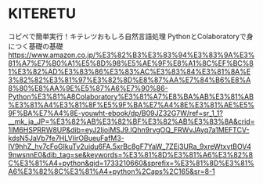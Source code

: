 # KITERETU
コピペで簡単実行！キテレツおもしろ自然言語処理 PythonとColaboratoryで身につく基礎の基礎
https://www.amazon.co.jp/%E3%82%B3%E3%83%94%E3%83%9A%E3%81%A7%E7%B0%A1%E5%8D%98%E5%AE%9F%E8%A1%8C%EF%BC%81%E3%82%AD%E3%83%86%E3%83%AC%E3%83%84%E3%81%8A%E3%82%82%E3%81%97%E3%82%8D%E8%87%AA%E7%84%B6%E8%A8%80%E8%AA%9E%E5%87%A6%E7%90%86-Python%E3%81%A8Colaboratory%E3%81%A7%E8%BA%AB%E3%81%AB%E3%81%A4%E3%81%8F%E5%9F%BA%E7%A4%8E%E3%81%AE%E5%9F%BA%E7%A4%8E-youwht-ebook/dp/B09JZ32G7W/ref=sr_1_1?__mk_ja_JP=%E3%82%AB%E3%82%BF%E3%82%AB%E3%83%8A&crid=1IM6HSPRRW8UP&dib=eyJ2IjoiMSJ9.lQhn9rvgOQ_FRWvJAyq7a1MEFTCV-kdsN5JaVb7fe7HLVIirOBueuFafM3-IV9hhZ_hv7cFoGIkuTv2uidu6FA.5xrBc8gF7YaW_7ZEj3URa_9xreWtxvtBOV49nwsnnE0&dib_tag=se&keywords=%E3%81%8D%E3%81%A6%E3%82%8C%E3%81%A4+python&qid=1733210660&sprefix=%E3%81%8D%E3%81%A6%E3%82%8C%E3%81%A4+python%2Caps%2C165&sr=8-1
